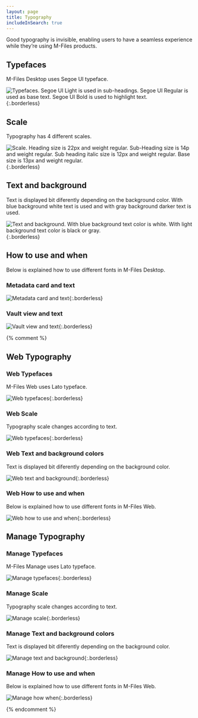 ```yaml
---
layout: page
title: Typography
includeInSearch: true
---
```


Good typography is invisible, enabling users to have a seamless experience while they’re using M-Files products.

## Typefaces

M-Files Desktop uses Segoe UI typeface.

![Typefaces. Segoe UI Light is used in sub-headings. Segoe UI Regular is used as base text. Segoe UI Bold is used to highlight text.](typefaces.png){:.borderless}

## Scale

Typography has 4 different scales.

![Scale. Heading size is 22px and weight regular. Sub-Heading size is 14p and weight regular. Sub heading italic size is 12px and weight regular. Base size is 13px and weight regular.](scale.png){:.borderless}

## Text and background

Text is displayed bit diferently depending on the background color. With blue background white text is used and with gray background darker text is used.

![Text and background. With blue background text color is white. With light background text color is black or gray.](text-background.png){:.borderless}

## How to use and when

Below is explained how to use different fonts in M-Files Desktop.

### Metadata card and text

![Metadata card and text](metadatacard-text.png){:.borderless}

### Vault view and text

![Vault view and text](vault-view-text.png){:.borderless}

{% comment %} 

## Web Typography

### Web Typefaces

M-Files Web uses Lato typeface.

![Web typefaces](web-typefaces.png){:.borderless}

### Web Scale

Typography scale changes according to text.

![Web typefaces](web-scale.png){:.borderless}

### Web Text and background colors

Text is displayed bit diferently depending on the background color.

![Web text and background](web-text-and-background.png){:.borderless}

### Web How to use and when

Below is explained how to use different fonts in M-Files Web.

![Web how to use and when](web-how-to-use-and-when.png){:.borderless}


## Manage Typography

### Manage Typefaces

M-Files Manage uses Lato typeface.

![Manage typefaces](manage-typefaces.png){:.borderless}

### Manage Scale

Typography scale changes according to text.

![Manage scale](manage-scale.png){:.borderless}

### Manage Text and background colors

Text is displayed bit diferently depending on the background color.

![Manage text and background](manage-text-and-background-colors.png){:.borderless}

### Manage How to use and when

Below is explained how to use different fonts in M-Files Web.

![Manage how when](manage-how-to-use-and-when.png){:.borderless}

 {% endcomment %}